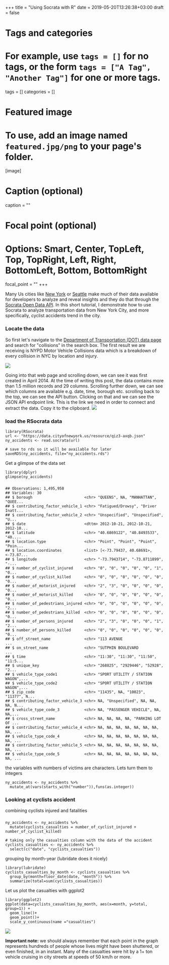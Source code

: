 +++
title = "Using Socrata with R"
date = 2019-05-20T13:26:38+03:00
draft = false

# Tags and categories
# For example, use `tags = []` for no tags, or the form `tags = ["A Tag", "Another Tag"]` for one or more tags.
tags = []
categories = []

# Featured image
# To use, add an image named `featured.jpg/png` to your page's folder.
[image]
  # Caption (optional)
  caption = ""

  # Focal point (optional)
  # Options: Smart, Center, TopLeft, Top, TopRight, Left, Right, BottomLeft, Bottom, BottomRight
  focal_point = ""
+++

Many Us cities like [New York](https://opendata.cityofnewyork.us/)  or [Seattle](https://data.seattle.gov/) make much of their data available for developers to analyze and reveal insights and they do that through the [Socrata Open Data API](https://dev.socrata.com/). In this short tutorial, I demonstrate how to use Socrata to analyze transportation data from New York City, and more specifically, cyclist accidents trend in the city.

### Locate the data ###
So first let's navigate to the [Department of Transportation (DOT) data page](https://data.cityofnewyork.us/browse?Dataset-Information_Agency=Department+of+Transportation+%28DOT%29) and search for "collisions" in the search box. The first result we are receiving is NYPD Motor Vehicle Collisions data which is a breakdown of every collision in NYC by location and injury.

![](/img/ny-collisions-search-results.jpg)

Going into that web page and scrolling down, we can see it was first created in April 2014. At the time of writing this post, the data contains more than 1.5 million records and 29 columns. Scrolling further down, we can see which columns are available e.g. date, time, borough etc. scrolling back to the top, we can see the API button. Clicking on that and we can see the JSON API endpoint link. This is the link we need in order to connect and extract the data. Copy it to the clipboard.
![](/img/ny-collisions-api.jpg)

### load the RSocrata data ###
    library(RSocrata)
    url <- "https://data.cityofnewyork.us/resource/qiz3-axqb.json"
    ny_accidents <- read.socrata(url)

    # save to rds so it will be available for later
    saveRDS(ny_accidents, file="ny_accidents.rds")

Get a glimpse of the data set

    library(dplyr)
    glimpse(ny_accidents)

### ###
    ## Observations: 1,495,958
    ## Variables: 30
    ## $ borough                       <chr> "QUEENS", NA, "MANHATTAN", "QUEE...
    ## $ contributing_factor_vehicle_1 <chr> "Fatigued/Drowsy", "Driver Inatt...
    ## $ contributing_factor_vehicle_2 <chr> "Unspecified", "Unspecified", "U...
    ## $ date                          <dttm> 2012-10-21, 2012-10-21, 2012-10...
    ## $ latitude                      <chr> "40.6869122", "40.8493533", "40....
    ## $ location.type                 <chr> "Point", "Point", "Point", "Poin...
    ## $ location.coordinates          <list> [<-73.79437, 40.68691>, <-73.87...
    ## $ longitude                     <chr> "-73.7943714", "-73.8711899", "-...
    ## $ number_of_cyclist_injured     <chr> "0", "0", "0", "0", "0", "1", "0...
    ## $ number_of_cyclist_killed      <chr> "0", "0", "0", "0", "0", "0", "0...
    ## $ number_of_motorist_injured    <chr> "2", "3", "0", "0", "0", "0", "0...
    ## $ number_of_motorist_killed     <chr> "0", "0", "0", "0", "0", "0", "0...
    ## $ number_of_pedestrians_injured <chr> "0", "0", "0", "0", "0", "0", "2...
    ## $ number_of_pedestrians_killed  <chr> "0", "0", "0", "0", "0", "0", "0...
    ## $ number_of_persons_injured     <chr> "2", "3", "0", "0", "0", "1", "2...
    ## $ number_of_persons_killed      <chr> "0", "0", "0", "0", "0", "0", "0...
    ## $ off_street_name               <chr> "113 AVENUE                     ...
    ## $ on_street_name                <chr> "SUTPHIN BOULEVARD              ...
    ## $ time                          <chr> "11:30", "11:30", "11:50", "11:5...
    ## $ unique_key                    <chr> "268825", "2929446", "52928", "2...
    ## $ vehicle_type_code1            <chr> "SPORT UTILITY / STATION WAGON",...
    ## $ vehicle_type_code2            <chr> "SPORT UTILITY / STATION WAGON",...
    ## $ zip_code                      <chr> "11435", NA, "10023", "11377", N...
    ## $ contributing_factor_vehicle_3 <chr> NA, "Unspecified", NA, NA, NA, N...
    ## $ vehicle_type_code_3           <chr> NA, "PASSENGER VEHICLE", NA, NA,...
    ## $ cross_street_name             <chr> NA, NA, NA, NA, "PARKING LOT OF ...
    ## $ contributing_factor_vehicle_4 <chr> NA, NA, NA, NA, NA, NA, NA, NA, ...
    ## $ vehicle_type_code_4           <chr> NA, NA, NA, NA, NA, NA, NA, NA, ...
    ## $ contributing_factor_vehicle_5 <chr> NA, NA, NA, NA, NA, NA, NA, NA, ...
    ## $ vehicle_type_code_5           <chr> NA, NA, NA, NA, NA, NA, NA, NA, ...

the variables with numbers of victims are characters. Lets turn them to
integers

    ny_accidents <- ny_accidents %>%
      mutate_at(vars(starts_with("number")),funs(as.integer))

### Looking at cyclists accident ###
combining cyclists injured and fatalities
### ###
    ny_accidents <- ny_accidents %>%
      mutate(cyclists_casualties = number_of_cyclist_injured + number_of_cyclist_killed)

    # taking only the casualties column with the data of the accident
    cyclists_casualties <- ny_accidents %>%
      select(c("date", "cyclists_casualties"))

grouping by month-year (lubridate does it nicely)

    library(lubridate)
    cyclists_casualties_by_month <- cyclists_casualties %>%
      group_by(month=floor_date(date, "month")) %>%
      summarize(total=sum(cyclists_casualties))
Let us plot the casualties with ggplot2

    library(ggplot2)
    ggplot(data=cyclists_casualties_by_month, aes(x=month, y=total, group=1)) +
      geom_line()+
      geom_point()+
      scale_y_continuous(name ="casualties")

![](/img/cyclist_casualties.png)

**Important note:** we should always remember that each point in the graph represents hundreds of people whose lives might have been shuttered, or even finished, in an instant. Many of the casualties were hit by a 1+ ton vehicle cruising in city streets at speeds of 50 km/h or more.
